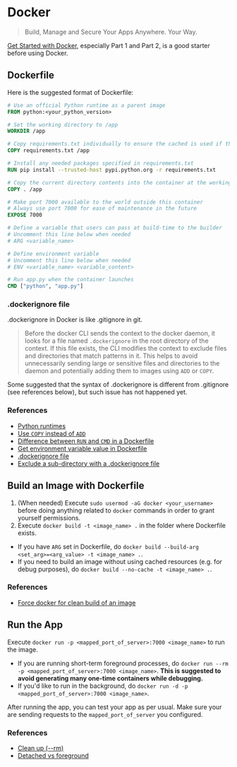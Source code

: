 # Docker

> Build, Manage and Secure Your Apps Anywhere. Your Way.

[Get Started with Docker](https://docs.docker.com/get-started/), especially Part 1 and Part 2, is a good starter before using Docker.

## Dockerfile

Here is the suggested format of Dockerfile:

```dockerfile
# Use an official Python runtime as a parent image
FROM python:<your_python_version>

# Set the working directory to /app
WORKDIR /app

# Copy requirements.txt individually to ensure the cached is used if there's no change in dependent packages
COPY requirements.txt /app

# Install any needed packages specified in requirements.txt
RUN pip install --trusted-host pypi.python.org -r requirements.txt

# Copy the current directory contents into the container at the working directory, /app
COPY . /app

# Make port 7000 available to the world outside this container
# Always use port 7000 for ease of maintenance in the future
EXPOSE 7000

# Define a variable that users can pass at build-time to the builder
# Uncomment this line below when needed
# ARG <variable_name>

# Define environment variable
# Uncomment this line below when needed
# ENV <variable_name> <variable_content>

# Run app.py when the container launches
CMD ["python", "app.py"]
```

### .dockerignore file

.dockerignore in Docker is like .gitignore in git.

> Before the docker CLI sends the context to the docker daemon, it looks for a file named `.dockerignore` in the root directory of the context. If this file exists, the CLI modifies the context to exclude files and directories that match patterns in it. This helps to avoid unnecessarily sending large or sensitive files and directories to the daemon and potentially adding them to images using `ADD` or `COPY`.

Some suggested that the syntax of .dockerignore is different from .gitignore (see references below), but such issue has not happened yet.

### References

- [Python runtimes](https://store.docker.com/images/python)
- [Use `COPY` instead of `ADD`](https://docs.docker.com/develop/develop-images/dockerfile_best-practices/#add-or-copy)
- [Difference between `RUN` and `CMD` in a Dockerfile](https://stackoverflow.com/q/37461868/6666231)
- [Get environment variable value in Dockerfile](https://stackoverflow.com/q/19537645/6666231)
- [.dockerignore file](https://docs.docker.com/engine/reference/builder/#dockerignore-file)
- [Exclude a sub-directory with a .dockerignore file](https://stackoverflow.com/q/31181588/6666231)

## Build an Image with Dockerfile

1. (When needed) Execute `sudo usermod -aG docker <your_username>` before doing anything related to `docker` commands in order to grant yourself permissions.
2. Execute `docker build -t <image_name> .` in the folder where Dockerfile exists.
  - If you have `ARG` set in Dockerfile, do `docker build --build-arg <set_arg>=<arg_value> -t <image_name> .`.
  - If you need to build an image without using cached resources (e.g. for debug purposes), do `docker build --no-cache -t <image_name> .`.

### References

- [Force docker for clean build of an image](https://stackoverflow.com/q/35594987/6666231)

## Run the App

Execute `docker run -p <mapped_port_of_server>:7000 <image_name>` to run the image.

- If you are running short-term foreground processes, do `docker run --rm -p <mapped_port_of_server>:7000 <image_name>`. __This is suggested to avoid generating many one-time containers while debugging.__
- If you'd like to run in the background, do `docker run -d -p <mapped_port_of_server>:7000 <image_name>`.

After running the app, you can test your app as per usual. Make sure your are sending requests to the `mapped_port_of_server` you configured.

### References

- [Clean up (--rm)](https://docs.docker.com/engine/reference/run/#clean-up---rm)
- [Detached vs foreground](https://docs.docker.com/engine/reference/run/#detached-vs-foreground)
